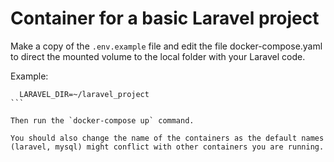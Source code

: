 # Container for a basic Laravel project
Make a copy of the `.env.example` file and edit the file docker-compose.yaml to direct the mounted volume to the local folder with your Laravel code.

Example: 
````
  LARAVEL_DIR=~/laravel_project
```

Then run the `docker-compose up` command.

You should also change the name of the containers as the default names (laravel, mysql) might conflict with other containers you are running.
